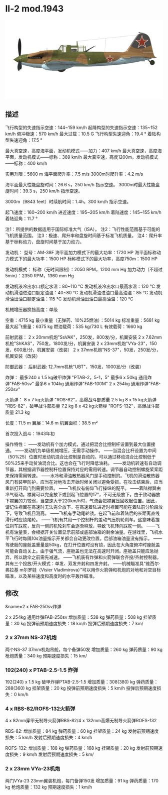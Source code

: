 # Il-2 mod.1943

![il2m43](../images/il2m43.png)

## 描述

飞行构型的失速指示空速：144~159 km/h
起降构型的失速指示空速：135~152 km/h
俯冲极速：570 km/h
最大过载：10.5 G
飞行构型失速迎角：19.4 °
着陆构型失速迎角：17.5 °

最大真空速，高度海平面，发动机模式——加力：407 km/h
最大真空速，高度海平面，发动机模式——标称：389 km/h
最大真空速，高度1200m，发动机模式——标称：400 km/h

实用升限：5600 m
海平面爬升率：7.5 m/s
3000m时爬升率：4.2 m/s

海平面最大性能盘旋时间：26.6 s，250 km/h 指示空速。
3000m时最大性能盘旋时间：39.3 s，250 km/h 指示空速。

3000m（9843 feet）时续航时间：1.4h，300 km/h 指示空速。

起飞速度：160~200 km/h
进近速度：195~205 km/h
着陆速度：145~155 km/h
着陆迎角：11.7 °

注1：所提供的数据适用于国际标准大气（ISA）。
注2：飞行性能范围基于可能的飞机质量范围。
注3：极速、爬升率和盘旋时间基于标准飞机质量。
注4：爬升率基于标称动力，盘旋时间基于加力动力。

发动机：
型号：AM-38F
海平面加力模式下的最大功率：1720 HP
海平面标称动力模式下的最大功率：1500 HP
标称模式下的最大功率，高度750m：1500 HP

发动机模式：
标称（无时间限制）：2050 RPM，1200 mm Hg
加力动力（不超过5min）：2350 RPM，1360 mm Hg

发动机液冷出水口额定水温：80~110 °C
发动机液冷出水口最高水温：120 °C
发动机滑油进油口额定油温：40~80 °C
发动机滑油进油口最高油温：85 °C
发动机滑油出油口额定油温：115 °C
发动机滑油出油口最高油温：120 °C

机械增压器换挡高度：单级

空重：4715 kg
最小重量（无弹药、10%25燃油）：5014 kg
标准重量：5681 kg
最大起飞重量：6375 kg
燃油载荷：535 kg/730 L
有效载荷：1660 kg

前射武器：
2 x 20mm机炮"SsVAK"，250发，800发/分，机翼安装
2 x 7.62mm机枪"ShKAS"，750发，1800发/分，机翼安装
2 x 23mm机炮"VYa-23"，150发，600发/分，机翼安装（改装）
2 x 37mm机炮"NS-37"，50发，250发/分，机翼安装（改装）

防御武器：
后射武器: 12.7mm机枪"UBT"，150发，1000发/分（改装）

炸弹：
最多240 x 1.5 kg破甲炸弹 "PTAB-2，5-1，5"
最多6 x 50kg 通用炸弹"FAB-50sv"
最多6 x 104kg 通用炸弹"FAB-100M"
2 x 254kg 通用炸弹"FAB-250sv"

火箭弹：
8 x 7 kg火箭弹 "ROS-82"，高爆战斗部质量 2.5  kg
8 x 15 kg火箭弹 "RBS-82"，破甲战斗部质量 7.2 kg
8 x 42 kg火箭弹 "ROFS-132"，高爆战斗部质量 21.3 kg

长度：11.5 m
翼展：14.6 m
机翼面积：38.5 m²

首次投入战斗：1943年初

操作特性：
——发动机有个加力模式，通过把混合比控制杆设置到最大位置接通。
——发动机为单级机械增压，无需手动操作。
——当混合比杆设置为中间（50%25）位置时发动机混合比控制是自动的。可以通过移动混合比控制低于50%25来手动贫油混合比。这也会在飞行时降低油耗。
——发动机转速有自动调节器，其根据调节器控制杆位置保持对应的需用转速。调节器自动控制螺旋桨桨距来保持需用转速。
——水冷和滑油散热器风门是手动控制的。飞机的滑油散热器风门有装甲防护，应当在对地攻击开始时候关闭以避免受损。在攻击结束后，应当重新打开风门到需要位置。
——飞机仅有俯仰飞行操纵的配平。
——着陆襟翼由冷气驱动。襟翼可以完全放下或到起飞位置的17°，不可无级放下。由于致动器放下襟翼的力较弱，当空速大于220km/h时，气流会把襟翼压回收起位置。因此，请记住襟翼在高速时无法完全放下。在高速着陆进近时襟翼可能在着陆前分阶段放下，导致飞机目测高。
——飞机有手动尾轮锁。在起飞前和着陆后的长距离直线滑行时应锁尾轮。
——飞机有共用一个控制杆的差动气压机轮刹车。这意味着捏住刹车踩舵，反向一侧的机轮刹车会逐渐释放，导致飞机转向踩舵一侧。
——飞机有油量表，会根据开关位置显示前部或底部油箱的剩余油量。在游戏里，飞机水平飞行时每隔10s油量指示开关都会自动更改位置。后部油箱油量没有指示。
——驾驶舱的座舱盖重量是50kg，在打开位置时没有锁，因此在大角度俯冲时座舱盖可能会自动关上。由于强气流，座舱盖也无法在高速时开闭。座舱盖只能应急抛弃，所以跳伞之前需先减速。
——飞机装有炸弹和火箭弹联合齐投/齐射控制器，其有三个投放/开火模式：单发、双发齐射和四发齐射。
——机械瞄准具“维西尔·弗拉基 m尔罗娃（Visier Vladimirova）”可以用作火箭弹和机炮的对地和对空目标瞄准，以及某些速度和高度时的水平轰炸瞄准。

## 修改
&name=2 x FAB-250sv炸弹

2 x 254kg 通用炸弹FAB-250sv
增加质量：538 kg
弹药质量：508 kg
挂架质量：30 kg
投弹前预期速度损失：18 km/h
投弹后预期速度损失：7 km/
### 2 x 37mm NS-37机炮

两个NS-37 37mm机炮吊舱，每个备弹50发
增加质量：260 kg
弹药质量：90 kg
枪炮质量：340 kg
预期速度损失：15 km/
### 192(240) x PTAB-2.5-1.5 炸弹

192(240) x 1.5 kg 破甲炸弹PTAB-2.5-1.5
增加质量：308(380) kg
弹药质量：288(360) kg
挂架质量：20 kg
投弹前预期速度损失：5 km/h
投弹后预期速度损失：0 km/h
### 4 x RBS-82/ROFS-132火箭弹

4 x 82mm穿甲无制导火箭弹RBS-82/4 x 132mm高爆无制导火箭弹ROFS-132

RBS-82:
增加质量：84 kg
弹药质量：60 kg
挂架质量：24 kg
发射前预期速度损失：5 km/h
发射后预期速度损失：4 km/h

ROFS-132:
增加质量：188 kg
弹药质量：168 kg
挂架质量：20 kg
发射前预期速度损失：9 km/h
发射后预期速度损失：5 km/
### 2 x 23mm VYa-23机炮

两门VYa-23 23mm翼装机炮，每门备弹150发
增加质量：91 kg
弹药质量：170 kg
枪炮质量：132 kg
预期速度损失：1 km/h